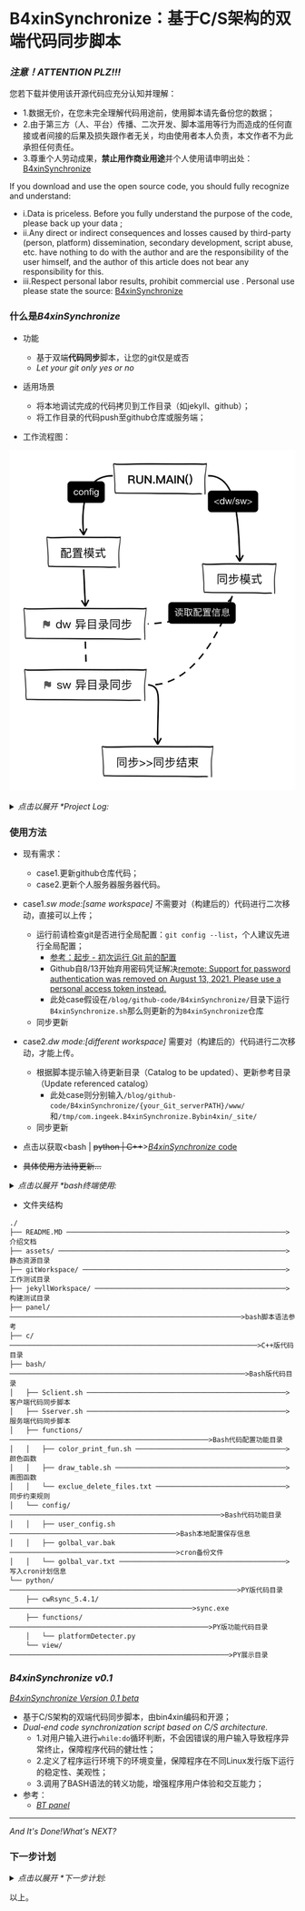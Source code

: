 # B4xinSynchronize：基于C/S架构的双端代码同步脚本

### *注意！ATTENTION PLZ!!!*

您若下载并使用该开源代码应充分认知并理解：
    
- 1.数据无价，在您未完全理解代码用途前，使用脚本请先备份您的数据；
- 2.由于第三方（人、平台）传播、二次开发、脚本滥用等行为而造成的任何直接或者间接的后果及损失跟作者无关，均由使用者本人负责，本文作者不为此承担任何责任。
- 3.尊重个人劳动成果，**禁止用作商业用途**并个人使用请申明出处： [B4xinSynchronize](https://github.com/Bin4xin/B4xinSynchronize)


If you download and use the open source code, you should fully recognize and understand:

- i.Data is priceless. Before you fully understand the purpose of the code, please back up your data ;
- ii.Any direct or indirect consequences and losses caused by third-party (person, platform) dissemination, secondary development, script abuse, etc. have nothing to do with the author and are the responsibility of the user himself, and the author of this article does not bear any responsibility for this.
- iii.Respect personal labor results, prohibit commercial use . Personal use please state the source: [B4xinSynchronize](https://github.com/Bin4xin/B4xinSynchronize)

### 什么是*B4xinSynchronize*

- 功能
    - 基于双端**代码同步**脚本，让您的git仅是或否
    - *Let your git only yes or no*
- 适用场景
    - 将本地调试完成的代码拷贝到工作目录（如jekyll、github）；
    - 将工作目录的代码push至github仓库或服务端；

- 工作流程图：

![](/assets/B4xinSynchronize-workflow.png)

<details>
<summary><em>点击以展开 *Project Log: </em></summary>

- 2021年 4月12日 星期一 15时21分49秒 CST 产生想法需求；
- 2021年 4月16日 星期五 19时53分40秒 CST 完成初版Beta；
- 2021年 4月19日 星期一 14时45分14秒 CST ：
    - 客户端更新脚本基本功能已完成
    - README 关于脚本基本介绍与用法已完成
- 2021年 4月20日 星期二 11时36分53秒 CST ：
    - 新增服务端同步脚本：[*Sserver.sh*](https://github.com/Bin4xin/B4xinSynchronize/blob/master/bash/Sserver.sh)
    - 重写`differentWorkspace_mode_fun`函数下的本地文件夹同步功能
        - 考虑到基准目录和同步目录下存在`.git`等文件、文件夹，故使用rsync时加入衍生功能`--delete-before --exclude-from`支持源目录、目标目录的同步增加、同步删除
        - `--exclude-from`定义同步规则，若存在参数下的文件，则不对该文件夹进行操作
- 2021年 4月20日 星期二 22时23分05秒 CST ：
    - [x] 2021年 5月18日 星期二 23时37分52秒 CST：新增定义记忆函数`Remember_Me_Fun` 及衍生询问函数`Ask_From_Me`用户保存本地目录同步配置
    - less input...
- 2021年 4月23日 星期五 16时17分54秒 CST ：
    - [x] 新增服务端同步脚本；[表格美化*by banemon*仓库地址](https://gitee.com/banemon/linux_sh_script)
        - [您也可以点击此处查看具体实现代码](https://github.com/Bin4xin/B4xinSynchronize/blob/master/bash/functions/draw_table.sh)
    - [x] 服务器自动化同步功能已完成：[用法/usage](#使用方法)
- 2021年 5月 7日 星期五 13时46分03秒 CST ：
    - [ ] python相关代码编写中...
    - [ ] C++相关代码编写中...
- 2021年 8月17日 星期二 09时48分23秒 CST ：
    - 修改程序workflow的图片流程；
</details>

### 使用方法
- 现有需求：
    - case1.更新github仓库代码；
    - case2.更新个人服务器服务器代码。

- case1.*sw mode:[same workspace]* 不需要对（构建后的）代码进行二次移动，直接可以上传；
    - 运行前请检查git是否进行全局配置：`git config --list`，个人建议先进行全局配置；
        - [参考：起步 - 初次运行 Git 前的配置](https://git-scm.com/book/zh/v2/%E8%B5%B7%E6%AD%A5-%E5%88%9D%E6%AC%A1%E8%BF%90%E8%A1%8C-Git-%E5%89%8D%E7%9A%84%E9%85%8D%E7%BD%AE)
        - Github自8/13开始弃用密码凭证解决[remote: Support for password authentication was removed on August 13, 2021. Please use a personal access token instead.](https://stackoverflow.com/questions/68775869/support-for-password-authentication-was-removed-please-use-a-personal-access-to)
        - 此处case假设在`/blog/github-code/B4xinSynchronize/`目录下运行`B4xinSynchronize.sh`那么则更新的为`B4xinSynchronize`仓库
    - 同步更新
    
- case2.*dw mode:[different workspace]* 需要对（构建后的）代码进行二次移动，才能上传。
    
    - 根据脚本提示输入待更新目录（Catalog to be updated）、更新参考目录（Update referenced catalog）
        - 此处case则分别输入`/blog/github-code/B4xinSynchronize/{your_Git_serverPATH}/www/` 和`/tmp/com.ingeek.B4xinSynchronize.Bybin4xin/_site/`
    - 同步更新

- 点击以获取<bash | <del>python | C++</del>>[*B4xinSynchronize* code](https://github.com/Bin4xin/B4xinSynchronize/releases)
- ~~具体使用方法待更新...~~

<details>
<summary><em>点击以展开 *bash终端使用: </em></summary>

修改 `B4xinSynchronize/bash/config/user_config.sh`，注意事项：

- `options_project_{i}`的值连接符为下划线，{i}自定义
- dw模式目录需加入`gitPath、buildPath`，否则会报`Invalid`，sw模式同理

```bash
##project : $your_repo_name
options_$your_repo_name_{i}="your_repo_name"
_${run_mode}_$your_repo_name_gitPath="/path/to/your/repo/name"
_${run_mode}_$your_repo_name_buildPath"/path/to/your/build/project/"

##example:

## dw mode project 0: bin4xin_github_io options
options_project_0="bin4xin_github_io"
_dw_bin4xin_github_io_gitPath="/Users/bin4xin/blog/github-code/bin4xin.github.io"
_dw_bin4xin_github_io_buildPath="/Users/bin4xin/blog/SENTRYLAB-WWW-WEB/_site"
# sw mode project 4: B4xinSynchronize options
options_project_4="B4xinSynchronize"
_sw_B4xinSynchronize_gitPath="/Users/bin4xin/blog/github-code/B4xinSynchronize"
```

- bash终端命令
    - client端
    ```
    $ brew install gawk
    $ git clone https://github.com/Bin4xin/B4xinSynchronize.git
    $ cd B4xinSynchronize/bash
    $ bash Sclient.sh [dw/sw]
    ● [Info] Are you sure?(y/n): 
    ● [Info] Running mode is: sw mode now
    looks you have var files now!
    ● [Info] Detected [Repo 0]: bin4xin_github_io
    ● [Info] Detected [Repo 1]: bin4xin_gitee_io
    ● [Info] Detected [Repo 2]: sentrylab_tokyo_www
    ● [Info] Detected [Repo 3]: sentrylab_tokyo_about
    ● [Info] Detected [Repo 4]: B4xinSynchronize
    ● [Info] Detected [Repo 5]: sweet_ysoserial
    ● [Info] Detected [Repo 6]: Bin4xin
    ● [Info] Detected [Repo 7]: bigger_than_bigger
    ● [Info] Detected [Repo 8]: Industrial_Control_Wiki_Record
    Choose your Repos option (default option: 0)[0/1/..] : 4
    This is a valid git repository 
    (but the current working directory may not be the top level.  Check the output of the git rev-parse command if you care)
    ● [Info] Directly jumping to Synchronize update...
    /Users/bin4xin/blog/github-code/B4xinSynchronize
    ● [Info] Synchronize update is running in /Users/bin4xin/blog/github-code/B4xinSynchronize
    ● [Info] Synchronize update is running... 
    [master bb5fdd0] Tue, 18 May 2021 23:39:57 +0800 commit by B4xinSynchronize.
     2 files changed, 8 insertions(+), 8 deletions(-)
    Enumerating objects: 9, done.
    Counting objects: 100% (9/9), done.
    Delta compression using up to 8 threads
    Compressing objects: 100% (5/5), done.
    Writing objects: 100% (5/5), 573 bytes | 573.00 KiB/s, done.
    Total 5 (delta 4), reused 0 (delta 0), pack-reused 0
    remote: Resolving deltas: 100% (4/4), completed with 4 local objects.
    To https://github.com/Bin4xin/B4xinSynchronize.git
       21314fc..bb5fdd0  master -> master
    ```
    - server端
    ```
    $ bash Sserver.sh [/path/to/git/workspace/]
     ● 运行中... 
    任务进行中: [Crontab定时计划备份] [写入Crontab定时计划] [执行Crontab定时计划]
    备份您的当前的Crontab计划
    执行添加最新的Crontab计划：
    [==================================================>]    
    [备份计划] >> [crontab -l > config/golbal_var.sh.]...
     ● [Info]任务1: [Crontab定时计划备份] ----------> DONE..... 
    [写入计划] >> [config/golbal_var.sh]...
     ● [Info]任务2: [写入Crontab定时计划] ----------> DONE..... 
    [执行计划] << [config/golbal_var.sh]...
     ● [Info]任务3: [执行Crontab定时计划] ----------> DONE..... 

    当前最新Crontab计划表为：
    ╔═══════════════════════════════╗
    ║   * * * * * git checkout -f   ║
    ╚═══════════════════════════════╝
    ALL DONE...
    ```

</details>

- 文件夹结构
```
./
├── README.MD ──────────────────────────────────────────────────────>介绍文档
├── assets/ ────────────────────────────────────────────────────────>静态资源目录
├── gitWorkspace/ ──────────────────────────────────────────────────>工作测试目录
├── jekyllWorkspace/ ───────────────────────────────────────────────>构建测试目录
├── panel/ ─────────────────────────────────────────────────────────>bash脚本语法参考
├── c/ ─────────────────────────────────────────────────────────────>C++版代码目录
├── bash/ ──────────────────────────────────────────────────────────>Bash版代码目录
│   ├── Sclient.sh ─────────────────────────────────────────────────>客户端代码同步脚本 
│   ├── Sserver.sh ─────────────────────────────────────────────────>服务端代码同步脚本
│   ├── functions/ ─────────────────────────────────────────────────>Bash代码配置功能目录
│   │   ├── color_print_fun.sh ─────────────────────────────────────>颜色函数
│   │   ├── draw_table.sh ──────────────────────────────────────────>画图函数
│   │   └── exclue_delete_files.txt ────────────────────────────────>同步约束规则
│   └── config/ ────────────────────────────────────────────────────>Bash代码功能目录
│   │   ├── user_config.sh ─────────────────────────────────────────>Bash本地配置保存信息
│   │   ├── golbal_var.bak ─────────────────────────────────────────>cron备份文件
│   │   └── golbal_var.txt ─────────────────────────────────────────>写入cron计划信息
└── python/ ────────────────────────────────────────────────────────>PY版代码目录
    ├── cwRsync_5.4.1/ ─────────────────────────────────────────────>sync.exe
    ├── functions/ ─────────────────────────────────────────────────>PY版功能代码目录
    │   └── platformDetecter.py
    └── view/ ──────────────────────────────────────────────────────>PY展示目录
```




### *B4xinSynchronize v0.1*

[*B4xinSynchronize Version 0.1 beta*](https://github.com/Bin4xin/B4xinSynchronize/blob/master/bash/Sclient.sh)

- 基于C/S架构的双端代码同步脚本，由bin4xin编码和开源；
- *Dual-end code synchronization script based on C/S architecture.*
    - 1.对用户输入进行`while:do`循环判断，不会因错误的用户输入导致程序异常终止，保障程序代码的健壮性；
    - 2.定义了程序运行环境下的环境变量，保障程序在不同Linux发行版下运行的稳定性、美观性；
    - 3.调用了BASH语法的转义功能，增强程序用户体验和交互能力；
- 参考：
    - [*BT panel*](https://github.com/Bin4xin/B4xinSynchronize/tree/master/panel)

---
*And It's Done!What's NEXT?*

### 下一步计划

<details>
<summary><em>点击以展开 *下一步计划: </em></summary>

- [~~*B4xinSynchronize Version 0.1 Release*~~](https://github.com/Bin4xin/B4xinSynchronize/blob/master/bash/Sclient.sh)
- [*B4xinSynchronize Version 0.2 Release*](https://github.com/Bin4xin/B4xinSynchronize/blob/master/bash/Sclient.sh)
    - [x] 1.计划新增[git server. / jekyll server. / other servers...]等选项更新；
    - [ ] [2.目前部分代码传参数为硬编码形式，计划修改成100%变量形式；](https://github.com/Bin4xin/B4xinSynchronize/blob/master/Sclient.sh)
        - [x] git commit暂时使用时间作为基准参考；
        - [x] 计划加入其他基准commit；读取文件名称输出
        - [ ] 由于bash脚本特殊性，正常输出特殊字符出行报错现象，banner输出暂时使用文件读取输出，有更好的办法欢迎讨论。
    - [x] 3.计划新增服务端同步脚本；
    - [ ] 4.目前暂时只测试于`Darwin 20.3.0 Darwin Kernel Version 20.3.0 /RELEASE_X86_64 x86_64`，逐渐测试与其他发行版本；
        - [x] i Darwin 20.3.0 MacOS Big Sur [~~server端~~/client端✅]
        - [ ] ii Ubuntu 18.0/20.0 [server端✅/client端✅]
        - [ ] iii CentOS 7 [server端❎/client端❎]
        - [ ] iv ...
    - [ ] [5.优化脚本已知问题，欢迎提交issues；](https://github.com/Bin4xin/B4xinSynchronize/issues/new)
    - [x] 6.程序运行等待时，加入加载动画；
    - [ ] 7.计划添加python与c++的版本。
        - [ ] python coding...
        - [ ] c++ coding...
        
</details>

以上。